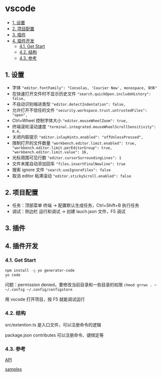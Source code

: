 # vscode

- [1. 设置](#1-设置)
- [2. 项目配置](#2-项目配置)
- [3. 插件](#3-插件)
- [4. 插件开发](#4-插件开发)
  - [4.1. Get Start](#41-get-start)
  - [4.2. 结构](#42-结构)
  - [4.3. 参考](#43-参考)

## 1. 设置

- 字体 `"editor.fontFamily": "Consolas, 'Courier New', monospace, 宋体"`
- 在快速打开文件时不显示历史文件 `"search.quickOpen.includeHistory": false,`
- 不自动识别缩进类型 `"editor.detectIndentation": false,`
- 允许打开不信任的文件 `"security.workspace.trust.untrustedFiles": "open",`
- Ctrl+Wheel 控制字体大小 `"editor.mouseWheelZoom": true,`
- 终端滚轮滚动速度 `"terminal.integrated.mouseWheelScrollSensitivity": 0.4,`
- 关闭内联提示 `"editor.inlayHints.enabled": "offUnlessPressed",`
- 限制打开的文件数量 `"workbench.editor.limit.enabled": true, "workbench.editor.limit.perEditorGroup": true, "workbench.editor.limit.value": 16,`
- 光标周围可见行数 `"editor.cursorSurroundingLines": 1`
- 文件末尾自动添加回车 `"files.insertFinalNewline": true`
- 搜索 ignore 文件 `"search.useIgnoreFiles": false`
- 取消 editor 粘滞滚动 `"editor.stickyScroll.enabled": false`

## 2. 项目配置

- 任务：顶部菜单 终端 -> 配置默认生成任务，Ctrl+Shift+B 执行任务
- 调试：侧边栏 运行和调试 -> 创建 lauch.json 文件，F5 调试

## 3. 插件

## 4. 插件开发

### 4.1. Get Start

```sh
npm install -g yo generator-code
yo code
```

问题：permission denied，要修改当前目录和一些目录的权限 `chmod g+rwx . ~ ~/.config ~/.config/configstore`

用 vscode 打开项目，按 F5 就能调试运行

### 4.2. 结构

src/extention.ts 是入口文件，可以注册命令的逻辑

package.json contributes 可以注册命令、键绑定等

### 4.3. 参考

[API](https://code.visualstudio.com/api/references/vscode-api)

[samples](https://github.com/microsoft/vscode-extension-samples)
